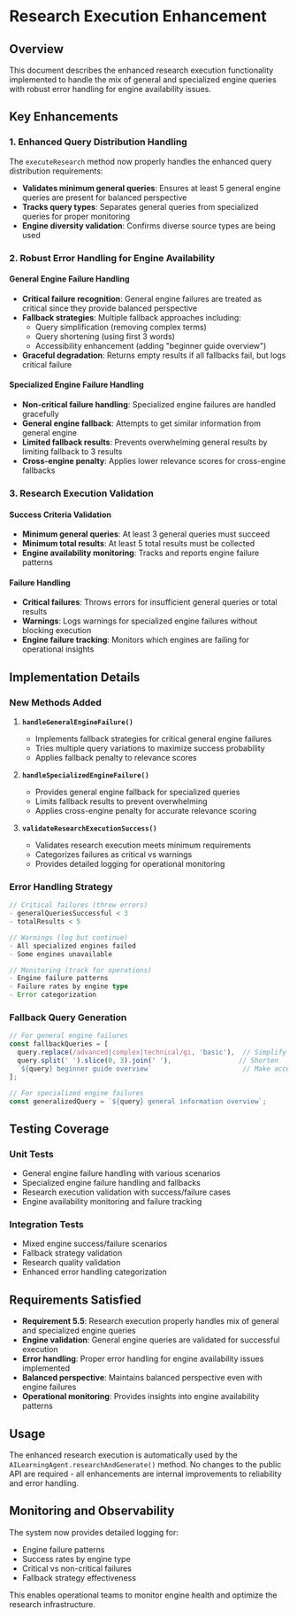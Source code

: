 # Research Execution Enhancement

## Overview

This document describes the enhanced research execution functionality implemented to handle the mix of general and specialized engine queries with robust error handling for engine availability issues.

## Key Enhancements

### 1. Enhanced Query Distribution Handling

The `executeResearch` method now properly handles the enhanced query distribution requirements:

- **Validates minimum general queries**: Ensures at least 5 general engine queries are present for balanced perspective
- **Tracks query types**: Separates general queries from specialized queries for proper monitoring
- **Engine diversity validation**: Confirms diverse source types are being used

### 2. Robust Error Handling for Engine Availability

#### General Engine Failure Handling
- **Critical failure recognition**: General engine failures are treated as critical since they provide balanced perspective
- **Fallback strategies**: Multiple fallback approaches including:
  - Query simplification (removing complex terms)
  - Query shortening (using first 3 words)
  - Accessibility enhancement (adding "beginner guide overview")
- **Graceful degradation**: Returns empty results if all fallbacks fail, but logs critical failure

#### Specialized Engine Failure Handling
- **Non-critical failure handling**: Specialized engine failures are handled gracefully
- **General engine fallback**: Attempts to get similar information from general engine
- **Limited fallback results**: Prevents overwhelming general results by limiting fallback to 3 results
- **Cross-engine penalty**: Applies lower relevance scores for cross-engine fallbacks

### 3. Research Execution Validation

#### Success Criteria Validation
- **Minimum general queries**: At least 3 general queries must succeed
- **Minimum total results**: At least 5 total results must be collected
- **Engine availability monitoring**: Tracks and reports engine failure patterns

#### Failure Handling
- **Critical failures**: Throws errors for insufficient general queries or total results
- **Warnings**: Logs warnings for specialized engine failures without blocking execution
- **Engine failure tracking**: Monitors which engines are failing for operational insights

## Implementation Details

### New Methods Added

1. **`handleGeneralEngineFailure()`**
   - Implements fallback strategies for critical general engine failures
   - Tries multiple query variations to maximize success probability
   - Applies fallback penalty to relevance scores

2. **`handleSpecializedEngineFailure()`**
   - Provides general engine fallback for specialized queries
   - Limits fallback results to prevent overwhelming
   - Applies cross-engine penalty for accurate relevance scoring

3. **`validateResearchExecutionSuccess()`**
   - Validates research execution meets minimum requirements
   - Categorizes failures as critical vs warnings
   - Provides detailed logging for operational monitoring

### Error Handling Strategy

```typescript
// Critical failures (throw errors)
- generalQueriesSuccessful < 3
- totalResults < 5

// Warnings (log but continue)
- All specialized engines failed
- Some engines unavailable

// Monitoring (track for operations)
- Engine failure patterns
- Failure rates by engine type
- Error categorization
```

### Fallback Query Generation

```typescript
// For general engine failures
const fallbackQueries = [
  query.replace(/advanced|complex|technical/gi, 'basic'),  // Simplify
  query.split(' ').slice(0, 3).join(' '),                 // Shorten
  `${query} beginner guide overview`                       // Make accessible
];

// For specialized engine failures
const generalizedQuery = `${query} general information overview`;
```

## Testing Coverage

### Unit Tests
- General engine failure handling with various scenarios
- Specialized engine failure handling and fallbacks
- Research execution validation with success/failure cases
- Engine availability monitoring and failure tracking

### Integration Tests
- Mixed engine success/failure scenarios
- Fallback strategy validation
- Research quality validation
- Enhanced error handling categorization

## Requirements Satisfied

- **Requirement 5.5**: Research execution properly handles mix of general and specialized engine queries
- **Engine validation**: General engine queries are validated for successful execution
- **Error handling**: Proper error handling for engine availability issues implemented
- **Balanced perspective**: Maintains balanced perspective even with engine failures
- **Operational monitoring**: Provides insights into engine availability patterns

## Usage

The enhanced research execution is automatically used by the `AILearningAgent.researchAndGenerate()` method. No changes to the public API are required - all enhancements are internal improvements to reliability and error handling.

## Monitoring and Observability

The system now provides detailed logging for:
- Engine failure patterns
- Success rates by engine type
- Critical vs non-critical failures
- Fallback strategy effectiveness

This enables operational teams to monitor engine health and optimize the research infrastructure.
